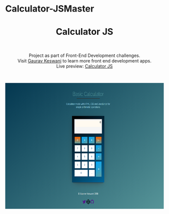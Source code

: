 # Calculator-JSMaster
<h1 align="center">Calculator JS</h1><br>
<p align="center">Project as part of Front-End Development challenges.<br>
Visit <a href="https://gauravkeswani.com">Gaurav Keswani</a> to learn more front end development apps.<br>
Live preview: <a href="http://www.gauravkeswani.com/fun-facts-about-coding-master/index.html">Calculator JS</a></p><br>

<p align="center">
<img src="calculator_800.jpg" width="590" height="400" alt="Calculator JS">
</p>

